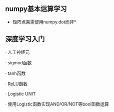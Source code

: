## numpy基本运算学习

- 矩阵点乘需使用numpy.dot而非*



## 深度学习入门

· 人工神经元

· sigmod函数

· tanh函数

· ReLU函数

· Logistic UNIT

· 使用Logistic函数实现AND/OR/NOT等bool函数运算

